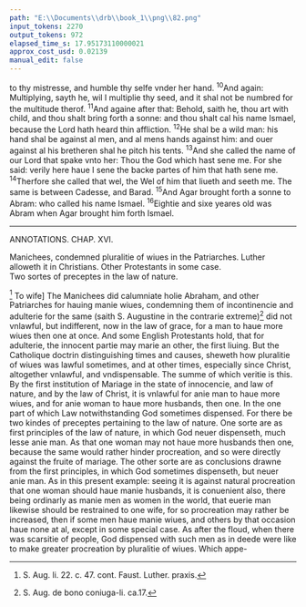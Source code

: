 ```yaml
---
path: "E:\\Documents\\drb\\book_1\\png\\82.png"
input_tokens: 2270
output_tokens: 972
elapsed_time_s: 17.95173110000021
approx_cost_usd: 0.02139
manual_edit: false
---
```

to thy mistresse, and humble thy selfe vnder her hand. <sup>10</sup>And again: Multiplying, sayth he, wil I multiplie thy seed, and it shal not be numbred for the multitude therof. <sup>11</sup>And againe after that: Behold, saith he, thou art with child, and thou shalt bring forth a sonne: and thou shalt cal his name Ismael, because the Lord hath heard thin affliction. <sup>12</sup>He shal be a wild man: his hand shal be against al men, and al mens hands against him: and ouer against al his bretheren shal he pitch his tents. <sup>13</sup>And she called the name of our Lord that spake vnto her: Thou the God which hast sene me. For she said: verily here haue I sene the backe partes of him that hath sene me. <sup>14</sup>Therfore she called that wel, the Wel of him that liueth and seeth me. The same is between Cadesse, and Barad. <sup>15</sup>And Agar brought forth a sonne to Abram: who called his name Ismael. <sup>16</sup>Eightie and sixe yeares old was Abram when Agar brought him forth Ismael.

<hr>

ANNOTATIONS.
CHAP. XVI.

<aside>Manichees, condemned pluralitie of wiues in the Patriarches. Luther alloweth it in Christians. Other Protestants in some case.</aside>

<aside>Two sortes of preceptes in the law of nature.</aside>

[^1] To wife] The Manichees did calumniate holie Abraham, and other Patriarches for hauing manie wiues, condemning them of incontinencie and adulterie for the same (saith S. Augustine in the contrarie extreme)[^2] did not vnlawful, but indifferent, now in the law of grace, for a man to haue more wiues then one at once. And some English Protestants hold, that for adulterie, the innocent partie may marie an other, the first liuing. But the Catholique doctrin distinguishing times and causes, sheweth how pluralitie of wiues was lawful sometimes, and at other times, especially since Christ, altogether vnlawful, and vndispensable. The summe of which veritie is this. By the first institution of Mariage in the state of innocencie, and law of nature, and by the law of Christ, it is vnlawful for anie man to haue more wiues, and for anie woman to haue more husbands, then one. In the one part of which Law notwithstanding God sometimes dispensed. For there be two kindes of preceptes pertaining to the law of nature. One sorte are as first principles of the law of nature, in which God neuer dispenseth, much lesse anie man. As that one woman may not haue more husbands then one, because the same would rather hinder procreation, and so were directly against the fruite of mariage. The other sorte are as conclusions drawne from the first principles, in which God sometimes dispenseth, but neuer anie man. As in this present example: seeing it is against natural procreation that one woman should haue manie husbands, it is conuenient also, there being ordinarly as manie men as women in the world, that euerie man likewise should be restrained to one wife, for so procreation may rather be increased, then if some men haue manie wiues, and others by that occasion haue none at al, except in some special case. As after the floud, when there was scarsitie of people, God dispensed with such men as in deede were like to make greater procreation by pluralitie of wiues. Which appe-

[^1]: S. Aug. li. 22. c. 47. cont. Faust. Luther. praxis.
[^2]: S. Aug. de bono coniuga-li. ca.17.